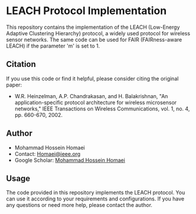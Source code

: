 # LEACH Protocol Implementation

This repository contains the implementation of the LEACH (Low-Energy Adaptive Clustering Hierarchy) protocol, a widely used protocol for wireless sensor networks. The same code can be used for FAIR (FAIRness-aware LEACH) if the parameter 'm' is set to 1.

## Citation

If you use this code or find it helpful, please consider citing the original paper:

- W.R. Heinzelman, A.P. Chandrakasan, and H. Balakrishnan, "An application-specific protocol architecture for wireless microsensor networks," IEEE Transactions on Wireless Communications, vol. 1, no. 4, pp. 660-670, 2002.

## Author

- Mohammad Hossein Homaei
- Contact: Homaei@ieee.org
- Google Scholar: [Mohammad Hossein Homaei](https://scholar.google.com/citations?user=8IGmFIoAAAAJ&hl=en&oi=ao)

## Usage

The code provided in this repository implements the LEACH protocol. You can use it according to your requirements and configurations. If you have any questions or need more help, please contact the author.


